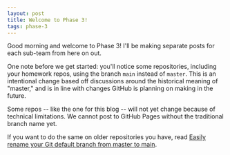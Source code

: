 ```yaml
---
layout: post
title: Welcome to Phase 3!
tags: phase-3
---
```


Good morning and welcome to Phase 3! I'll be making separate posts for each sub-team from here on out.

One note before we get started: you'll notice some repositories, including your homework repos, using the branch `main` instead of `master`. This is an intentional change based off discussions around the historical meaning of "master," and is in line with changes GitHub is planning on making in the future.

Some repos -- like the one for this blog -- will not yet change because of technical limitations. We cannot post to GitHub Pages without the traditional branch name yet.

If you want to do the same on older repositories you have, read [Easily rename your Git default branch from master to main](https://www.hanselman.com/blog/EasilyRenameYourGitDefaultBranchFromMasterToMain.aspx).
